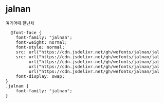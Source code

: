 # jalnan
여기어때 잘난체

<pre>
  @font-face {
    font-family: "jalnan";
    font-weight: normal;
    font-style: normal;
    src: url("https://cdn.jsdelivr.net/gh/wefonts/jalnan/jalnan.eot");
    src: url("https://cdn.jsdelivr.net/gh/wefonts/jalnan/jalnan.eot?#iefix") format("embedded-opentype"),
         url("https://cdn.jsdelivr.net/gh/wefonts/jalnan/jalnan.woff2") format("woff2"),
         url("https://cdn.jsdelivr.net/gh/wefonts/jalnan/jalnan.woff") format("woff"),
         url("https://cdn.jsdelivr.net/gh/wefonts/jalnan/jalnan.ttf") format("truetype");
    font-display: swap;
} 
.jalnan {
    font-family: "jalnan";
}
</pre>
